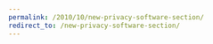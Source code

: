 ```yaml
---
permalink: /2010/10/new-privacy-software-section/
redirect_to: /new-privacy-software-section/
---
```

